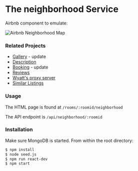 # The neighborhood Service

Airbnb component to emulate:

![Airbnb Neighborhood Map](https://github.com/The-Untouchables/neighborhood-map-service/raw/master/neighborhood-airbnb-screenshot.png)

### Related Projects

- [Gallery](https://github.com/The-Untouchables/) - update
- [Description](https://github.com/The-Untouchables/)
- [Booking](#) - update
- [Reviews](https://github.com/The-Untouchables/reviews-service)
- [Wyatt's proxy server](https://github.com/The-Untouchables/proxy-server-wyatt)
- [Similar Listings](https://github.com/The-Untouchables/similar-listings-service)

### Usage

The HTML page is found at `/rooms/:roomid/neighborhood`

The API endpoint is `/api/neighborhood/:roomid`

### Installation

Make sure MongoDB is started. From within the root directory:

```sh
$ npm install
$ node seed.js
$ npm run react-dev
$ npm start
```

